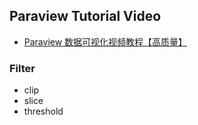 ## Paraview Tutorial Video

* [Paraview 数据可视化视频教程【高质量】](https://www.bilibili.com/video/BV1mb4y167mJ?p=2&vd_source=4f3e5bfcf57fd659c40e3df56c0fd113)

### Filter
* clip
* slice
* threshold

